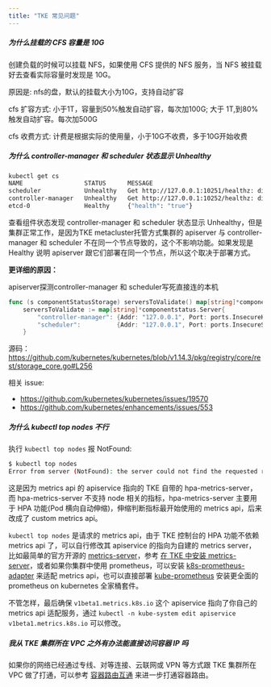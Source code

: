 ```yaml
---
title: "TKE 常见问题"
---
```


##### 为什么挂载的 CFS 容量是 10G

创建负载的时候可以挂载 NFS，如果使用 CFS 提供的 NFS 服务，当 NFS 被挂载好去查看实际容量时发现是 10G。

原因是: nfs的盘，默认的挂载大小为10G，支持自动扩容

cfs 扩容方式: 小于1T，容量到50%触发自动扩容，每次加100G; 大于 1T,到80%触发自动扩容。每次加500G

cfs 收费方式: 计费是根据实际的使用量，小于10G不收费，多于10G开始收费

##### 为什么 controller-manager 和 scheduler 状态显示 Unhealthy

``` bash
kubectl get cs
NAME                 STATUS      MESSAGE                                                                                        ERROR
scheduler            Unhealthy   Get http://127.0.0.1:10251/healthz: dial tcp 127.0.0.1:10251: getsockopt: connection refused
controller-manager   Unhealthy   Get http://127.0.0.1:10252/healthz: dial tcp 127.0.0.1:10252: getsockopt: connection refused
etcd-0               Healthy     {"health": "true"}
```

查看组件状态发现 controller-manager 和 scheduler 状态显示 Unhealthy，但是集群正常工作，是因为TKE metacluster托管方式集群的  apiserver 与 controller-manager 和 scheduler 不在同一个节点导致的，这个不影响功能。如果发现是 Healthy 说明 apiserver 跟它们部署在同一个节点，所以这个取决于部署方式。

**更详细的原因：**

apiserver探测controller-manager 和 scheduler写死直接连的本机
``` go
func (s componentStatusStorage) serversToValidate() map[string]*componentstatus.Server {
	serversToValidate := map[string]*componentstatus.Server{
		"controller-manager": {Addr: "127.0.0.1", Port: ports.InsecureKubeControllerManagerPort, Path: "/healthz"},
		"scheduler":          {Addr: "127.0.0.1", Port: ports.InsecureSchedulerPort, Path: "/healthz"},
	}
```
源码：https://github.com/kubernetes/kubernetes/blob/v1.14.3/pkg/registry/core/rest/storage_core.go#L256

相关 issue:
- https://github.com/kubernetes/kubernetes/issues/19570
- https://github.com/kubernetes/enhancements/issues/553

##### 为什么 kubectl top nodes 不行

执行 `kubectl top nodes` 报 NotFound:
``` bash
$ kubectl top nodes
Error from server (NotFound): the server could not find the requested resource
```

这是因为 metrics api 的 apiservice 指向的 TKE 自带的 hpa-metrics-server，而 hpa-metrics-server 不支持 node 相关的指标，hpa-metrics-server 主要用于 HPA 功能(Pod 横向自动伸缩)，伸缩判断指标最开始使用的 metrics api，后来改成了 custom metrics api。

`kubectl top nodes` 是请求的 metrics api，由于 TKE 控制台的 HPA 功能不依赖 metrics api 了，可以自行修改其 apiservice 的指向为自建的 metrics server，比如最简单的官方开源的 [metrics-server](https://github.com/kubernetes-sigs/metrics-server)，参考 [在 TKE 中安装 metrics-server](../../andon/install-metrics-server-on-tke/)，或者如果你集群中使用 prometheus，可以安装 [k8s-prometheus-adapter](https://github.com/DirectXMan12/k8s-prometheus-adapter) 来适配 metrics api，也可以直接部署 [kube-prometheus](https://github.com/coreos/kube-prometheus) 安装更全面的 prometheus on kubernetes 全家桶套件。

不管怎样，最后确保 `v1beta1.metrics.k8s.io` 这个 apiservice 指向了你自己的 metrics api 适配服务，通过 `kubectl -n kube-system edit apiservice v1beta1.metrics.k8s.io` 可以修改。

##### 我从 TKE 集群所在 VPC 之外有办法能直接访问容器 IP 吗

如果你的网络已经通过专线、对等连接、云联网或 VPN 等方式跟 TKE 集群所在 VPC 做了打通，可以参考 [容器路由互通](../../network/container-route/) 来进一步打通容器路由。

